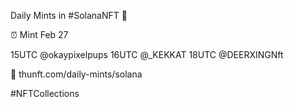 Daily Mints in #SolanaNFT 🚀

⏰ Mint Feb 27

15UTC @okaypixelpups
16UTC @_KEKKAT
18UTC @DEERXINGNft

🔗 thunft.com/daily-mints/solana

#NFTCollections
